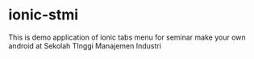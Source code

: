 ionic-stmi
==========

This is demo application of ionic tabs menu for seminar make your own android at Sekolah TInggi Manajemen Industri
